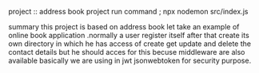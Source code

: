project :: address book
project run command ;  npx nodemon src/index.js

summary
this project is based on address book let take an example of online book application .normally a user
register itself after that create its own directory  in which he has access of create get update and delete the contact details but he should acces for this becuse middleware are also available basically we are using in jwt jsonwebtoken for security purpose.